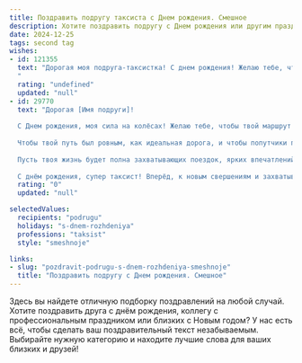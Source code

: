 ```yaml
---
title: Поздравить подругу таксиста c Днем рождения. Смешное
description: Хотите поздравить подругу c Днем рождения или другим праздником? Наш ИИ создаст незабываемое поздравление, а вы обязательно выделитесь среди других.  
date: 2024-12-25
tags: second tag
wishes:
- id: 121355
  text: "Дорогая моя подруга-таксистка! С днем рождения! Желаю тебе, чтобы клиенты всегда были вежливыми (даже если едут в аэропорт в час пик!), чтобы бензин был дешевым, а чаевые – щедрыми! Пусть твоя жизнь будет такой же быстрой и яркой, как твой автомобиль, и пусть каждый день будет полным незабываемых впечатлений и приятных сюрпризов!  С праздником!
  "
  rating: "undefined"
  updated: "null"
- id: 29770
  text: "Дорогая [Имя подруги]!
  
  С Днем рождения, моя сила на колёсах! Желаю тебе, чтобы твой маршрут всегда был в радость, а пробки – только на улицах, а не в жизни! Пусть каждое утро начинается с улыбки клиента, а каждый вечер – с драйва на хорошей музыке!
  
  Чтобы твой путь был ровным, как идеальная дорога, и чтобы попутчики попадались только самые весёлые и добрые! Желаю, чтобы не пришлось встречать злющих пассажиров, а если и встретятся, так чтобы они всегда оставляли щедрые чаевые.
  
  Пусть твоя жизнь будет полна захватывающих поездок, ярких впечатлений и, конечно, километров счастья! А если встретишь во время работы кого-то с ужасной музыкой в наушниках, просто включай свой любимый плейлист на полную громкость и пусть остальные тоже танцуют!
  
  С днём рождения, супер таксист! Вперёд, к новым свершениям и захватывающим приключениям! 🚖💖"
  rating: "0"
  updated: "null"

selectedValues:
  recipients: "podrugu"
  holidays: "s-dnem-rozhdeniya"
  professions: "taksist"
  style: "smeshnoje"

links:
- slug: "pozdravit-podrugu-s-dnem-rozhdeniya-smeshnoje"
  title: "Поздравить подругу c Днем рождения. Смешное"
---
```


Здесь вы найдете отличную подборку поздравлений на любой случай. 
Хотите поздравить друга с днём рождения, коллегу с профессиональным праздником или близких с Новым годом? У нас есть всё, чтобы сделать ваш поздравительный текст незабываемым. Выбирайте нужную категорию и находите лучшие слова для ваших близких и друзей!
